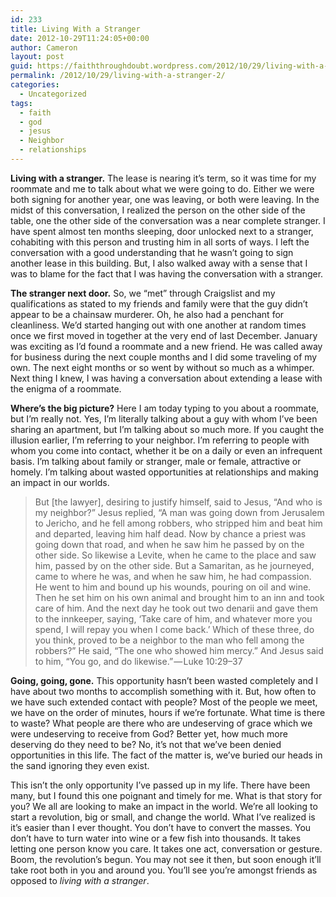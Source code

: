 ```yaml
---
id: 233
title: Living With a Stranger
date: 2012-10-29T11:24:05+00:00
author: Cameron
layout: post
guid: https://faiththroughdoubt.wordpress.com/2012/10/29/living-with-a-stranger/
permalink: /2012/10/29/living-with-a-stranger-2/
categories:
  - Uncategorized
tags:
  - faith
  - god
  - jesus
  - Neighbor
  - relationships
---
```

**Living with a stranger.** The lease is nearing it’s term, so it was time for my roommate and me to talk about what we were going to do. Either we were both signing for another year, one was leaving, or both were leaving. In the midst of this conversation, I realized the person on the other side of the table, one the other side of the conversation was a near complete stranger. I have spent almost ten months sleeping, door unlocked next to a stranger, cohabiting with this person and trusting him in all sorts of ways. I left the conversation with a good understanding that he wasn’t going to sign another lease in this building. But, I also walked away with a sense that I was to blame for the fact that I was having the conversation with a stranger.

**The stranger next door.** So, we “met” through Craigslist and my qualifications as stated to my friends and family were that the guy didn’t appear to be a chainsaw murderer. Oh, he also had a penchant for cleanliness. We’d started hanging out with one another at random times once we first moved in together at the very end of last December. January was exciting as I’d found a roommate and a new friend. He was called away for business during the next couple months and I did some traveling of my own. The next eight months or so went by without so much as a whimper. Next thing I knew, I was having a conversation about extending a lease with the enigma of a roommate.

**Where’s the big picture?** Here I am today typing to you about a roommate, but I’m really not. Yes, I’m literally talking about a guy with whom I’ve been sharing an apartment, but I’m talking about so much more. If you caught the illusion earlier, I’m referring to your neighbor. I’m referring to people with whom you come into contact, whether it be on a daily or even an infrequent basis. I’m talking about family or stranger, male or female, attractive or homely. I’m talking about wasted opportunities at relationships and making an impact in our worlds.

> But [the lawyer], desiring to justify himself, said to Jesus, “And who is my neighbor?” Jesus replied, “A man was going down from Jerusalem to Jericho, and he fell among robbers, who stripped him and beat him and departed, leaving him half dead. Now by chance a priest was going down that road, and when he saw him he passed by on the other side. So likewise a Levite, when he came to the place and saw him, passed by on the other side. But a Samaritan, as he journeyed, came to where he was, and when he saw him, he had compassion. He went to him and bound up his wounds, pouring on oil and wine. Then he set him on his own animal and brought him to an inn and took care of him. And the next day he took out two denarii and gave them to the innkeeper, saying, ‘Take care of him, and whatever more you spend, I will repay you when I come back.’ Which of these three, do you think, proved to be a neighbor to the man who fell among the robbers?” He said, “The one who showed him mercy.” And Jesus said to him, “You go, and do likewise.” — Luke 10:29–37

**Going, going, gone.** This opportunity hasn’t been wasted completely and I have about two months to accomplish something with it. But, how often to we have such extended contact with people? Most of the people we meet, we have on the order of minutes, hours if we’re fortunate. What time is there to waste? What people are there who are undeserving of grace which we were undeserving to receive from God? Better yet, how much more deserving do they need to be? No, it’s not that we’ve been denied opportunities in this life. The fact of the matter is, we’ve buried our heads in the sand ignoring they even exist.

This isn’t the only opportunity I’ve passed up in my life. There have been many, but I found this one poignant and timely for me. What is that story for you? We all are looking to make an impact in the world. We’re all looking to start a revolution, big or small, and change the world. What I’ve realized is it’s easier than I ever thought. You don’t have to convert the masses. You don’t have to turn water into wine or a few fish into thousands. It takes letting one person know you care. It takes one act, conversation or gesture. Boom, the revolution’s begun. You may not see it then, but soon enough it’ll take root both in you and around you. You’ll see you’re amongst friends as opposed to _living with a stranger_.